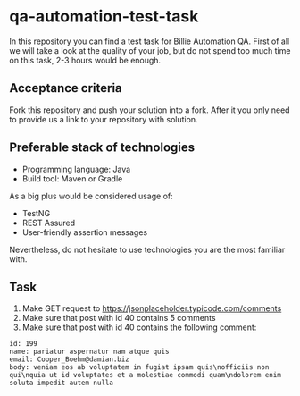 # qa-automation-test-task

In this repository you can find a test task for Billie Automation QA.
First of all we will take a look at the quality of your job, but do not spend too much time on this task, 2-3 hours would be enough.

## Acceptance criteria

Fork this repository and push your solution into a fork. After it you only need to provide us a link to your repository with solution.

## Preferable stack of technologies

- Programming language: Java
- Build tool: Maven or Gradle

As a big plus would be considered usage of:

- TestNG
- REST Assured
- User-friendly assertion messages

Nevertheless, do not hesitate to use technologies you are the most familiar with.

## Task

1. Make GET request to https://jsonplaceholder.typicode.com/comments
2. Make sure that post with id 40 contains 5 comments
3. Make sure that post with id 40 contains the following comment:

```
id: 199
name: pariatur aspernatur nam atque quis
email: Cooper_Boehm@damian.biz
body: veniam eos ab voluptatem in fugiat ipsam quis\nofficiis non qui\nquia ut id voluptates et a molestiae commodi quam\ndolorem enim soluta impedit autem nulla
```
